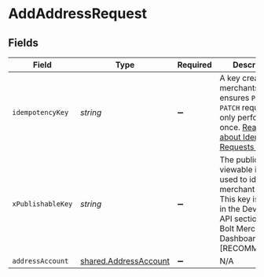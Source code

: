 # AddAddressRequest


## Fields

| Field                                                                                                                                                                         | Type                                                                                                                                                                          | Required                                                                                                                                                                      | Description                                                                                                                                                                   |
| ----------------------------------------------------------------------------------------------------------------------------------------------------------------------------- | ----------------------------------------------------------------------------------------------------------------------------------------------------------------------------- | ----------------------------------------------------------------------------------------------------------------------------------------------------------------------------- | ----------------------------------------------------------------------------------------------------------------------------------------------------------------------------- |
| `idempotencyKey`                                                                                                                                                              | *string*                                                                                                                                                                      | :heavy_minus_sign:                                                                                                                                                            | A key created by merchants that ensures `POST` and `PATCH` requests are only performed once. [Read more about Idempotent Requests here](/developers/references/idempotency/). |
| `xPublishableKey`                                                                                                                                                             | *string*                                                                                                                                                                      | :heavy_minus_sign:                                                                                                                                                            | The publicly viewable identifier used to identify a merchant division. This key is found in the Developer > API section of the Bolt Merchant Dashboard [RECOMMENDED].         |
| `addressAccount`                                                                                                                                                              | [shared.AddressAccount](../../../sdk/models/shared/addressaccount.md)                                                                                                         | :heavy_minus_sign:                                                                                                                                                            | N/A                                                                                                                                                                           |
